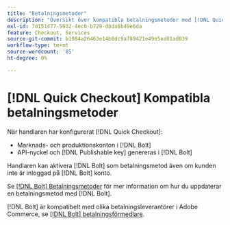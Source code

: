 ```yaml
---
title: "Betalningsmetoder"
description: "Översikt över kompatibla betalningsmetoder med [!DNL Quick Checkout] för Adobe Commerce."
exl-id: 7d151477-5932-4ec0-b729-dbda6b49e6da
feature: Checkout, Services
source-git-commit: b1984a26463e14b8dc9a789421e49e5ea81ad039
workflow-type: tm+mt
source-wordcount: '85'
ht-degree: 0%

---
```


# [!DNL Quick Checkout] Kompatibla betalningsmetoder

När handlaren har konfigurerat [!DNL Quick Checkout]:

- Marknads- och produktionskonton i [!DNL Bolt]
- API-nyckel och [!DNL Publishable key] genereras i [!DNL Bolt]

Handlaren kan aktivera [!DNL Bolt] som betalningsmetod även om kunden inte är inloggad på [!DNL Bolt] konto.

Se [[!DNL Bolt] Betalningsmetoder](https://help.bolt.com/shoppers/guides/checkout/update-payment-method) för mer information om hur du uppdaterar en betalningsmetod med [!DNL Bolt].

[!DNL Bolt] är kompatibelt med olika betalningsleverantörer i Adobe Commerce, se [[!DNL Bolt] betalningsförmedlare](https://help.bolt.com/connectors/payment-processors/).
